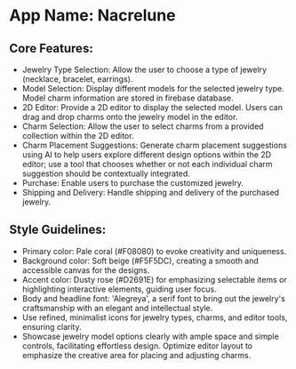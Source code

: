 # **App Name**: Nacrelune

## Core Features:

- Jewelry Type Selection: Allow the user to choose a type of jewelry (necklace, bracelet, earrings).
- Model Selection: Display different models for the selected jewelry type. Model charm information are stored in firebase database.
- 2D Editor: Provide a 2D editor to display the selected model. Users can drag and drop charms onto the jewelry model in the editor.
- Charm Selection: Allow the user to select charms from a provided collection within the 2D editor.
- Charm Placement Suggestions: Generate charm placement suggestions using AI to help users explore different design options within the 2D editor; use a tool that chooses whether or not each individual charm suggestion should be contextually integrated.
- Purchase: Enable users to purchase the customized jewelry.
- Shipping and Delivery: Handle shipping and delivery of the purchased jewelry.

## Style Guidelines:

- Primary color: Pale coral (#F08080) to evoke creativity and uniqueness.
- Background color: Soft beige (#F5F5DC), creating a smooth and accessible canvas for the designs.
- Accent color: Dusty rose (#D2691E) for emphasizing selectable items or highlighting interactive elements, guiding user focus.
- Body and headline font: 'Alegreya', a serif font to bring out the jewelry's craftsmanship with an elegant and intellectual style.
- Use refined, minimalist icons for jewelry types, charms, and editor tools, ensuring clarity.
- Showcase jewelry model options clearly with ample space and simple controls, facilitating effortless design. Optimize editor layout to emphasize the creative area for placing and adjusting charms.